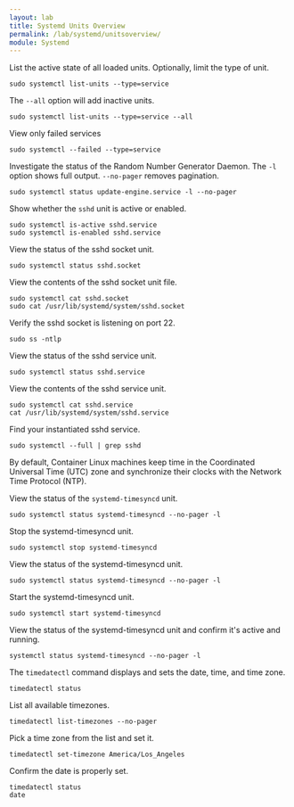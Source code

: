 ```yaml
---
layout: lab
title: Systemd Units Overview
permalink: /lab/systemd/unitsoverview/
module: Systemd
---
```


List the active state of all loaded units. Optionally, limit the type of unit.

```
sudo systemctl list-units --type=service
```

The `--all` option will add inactive units.

```
sudo systemctl list-units --type=service --all
```

View only failed services

```
sudo systemctl --failed --type=service
```

Investigate the status of the Random Number Generator Daemon. The `-l` option shows full output. `--no-pager` removes pagination.

```
sudo systemctl status update-engine.service -l --no-pager
```

Show whether the `sshd` unit is active or enabled.

```
sudo systemctl is-active sshd.service
sudo systemctl is-enabled sshd.service
```

View the status of the sshd socket unit.

```
sudo systemctl status sshd.socket
```

View the contents of the sshd socket unit file.

```
sudo systemctl cat sshd.socket
sudo cat /usr/lib/systemd/system/sshd.socket
```

Verify the sshd socket is listening on port 22.

```
sudo ss -ntlp
```

View the status of the sshd service unit.

```
sudo systemctl status sshd.service
```

View the contents of the sshd service unit.

```
sudo systemctl cat sshd.service
cat /usr/lib/systemd/system/sshd.service
```

Find your instantiated sshd service.

```
sudo systemctl --full | grep sshd
```

By default, Container Linux machines keep time in the Coordinated Universal Time (UTC) zone and synchronize their clocks with the Network Time Protocol (NTP).

View the status of the `systemd-timesyncd` unit.

```
sudo systemctl status systemd-timesyncd --no-pager -l
```

Stop the systemd-timesyncd unit.

```
sudo systemctl stop systemd-timesyncd
```

View the status of the systemd-timesyncd unit.

```
sudo systemctl status systemd-timesyncd --no-pager -l
```

Start the systemd-timesyncd unit.

```
sudo systemctl start systemd-timesyncd
```

View the status of the systemd-timesyncd unit and confirm it's active and running.

```
systemctl status systemd-timesyncd --no-pager -l
```

The `timedatectl` command displays and sets the date, time, and time zone.

```
timedatectl status
```

List all available timezones.

```
timedatectl list-timezones --no-pager
```

Pick a time zone from the list and set it.

```
timedatectl set-timezone America/Los_Angeles
```

Confirm the date is properly set.

```
timedatectl status
date
```
